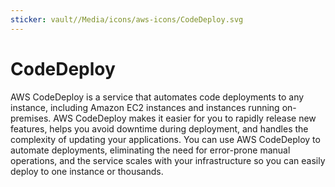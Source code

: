 ```yaml
---
sticker: vault//Media/icons/aws-icons/CodeDeploy.svg
---
```

# CodeDeploy
AWS CodeDeploy is a service that automates code deployments to any instance, including Amazon EC2 instances and instances running on-premises. AWS CodeDeploy makes it easier for you to rapidly release new features, helps you avoid downtime during deployment, and handles the complexity of updating your applications. You can use
AWS CodeDeploy to automate deployments, eliminating the need for error-prone manual operations, and the
service scales with your infrastructure so you can easily deploy to one instance or thousands.